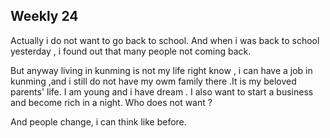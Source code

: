 ## Weekly 24 

Actually i do  not want to go back to school. And when i was back to school yesterday , i found out that many people not coming back. 

But anyway living in kunming is not my life right know , i can have a job in kunming ,and i still do not have my owm family there .It is my beloved parents' life. I am young and i have dream . I also want to start a business and become rich in a night. Who does not want ?

And people change, i can think like before.